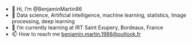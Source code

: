- 👋 Hi, I’m @BenjaminMartin86
- 👀 Data science, Artificial intelligence, machine learning,	statistics, Image processing, deep learning
- 🌱 I’m currently learning at IRT Saint Exupery, Bordeaux, France
- 📫 How to reach me benjamin.martin.1986@outlook.fr

<!---
BenjaminMartin86/BenjaminMartin86 is a ✨ special ✨ repository because its `README.md` (this file) appears on your GitHub profile.
You can click the Preview link to take a look at your changes.
--->
